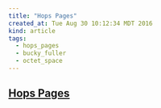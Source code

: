 ```yaml
---
title: "Hops Pages"
created_at: Tue Aug 30 10:12:34 MDT 2016
kind: article
tags:
  - hops_pages
  - bucky_fuller
  - octet_space
---
```


## <a href="http://63.235.184.36/~hopspage/index.html" target="_blank">Hops Pages</a>


<!--
html boilerplate
<a href="" target="_blank"></a>
<a name=""></a>
<img src="" width="400px">
<ul>
  <li></li>
</ul>
<pre>
</pre>
<pre><code>
</code></pre>
-->
